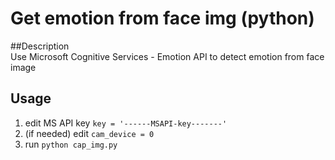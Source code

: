 # Get emotion from face img (python)

##Description  
Use Microsoft Cognitive Services - Emotion API to detect emotion from face image

## Usage  
1. edit MS API key ``key = '------MSAPI-key-------'``  
2. (if needed) edit ``cam_device = 0``  
3. run ``python cap_img.py``  
